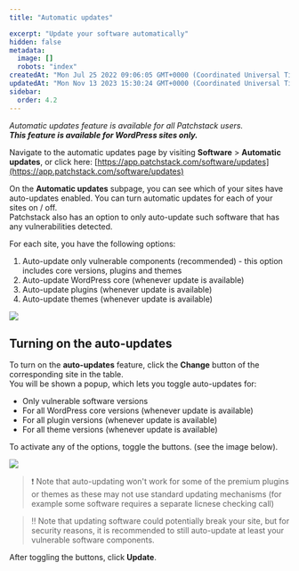 ```yaml
---
title: "Automatic updates"

excerpt: "Update your software automatically"
hidden: false
metadata: 
  image: []
  robots: "index"
createdAt: "Mon Jul 25 2022 09:06:05 GMT+0000 (Coordinated Universal Time)"
updatedAt: "Mon Nov 13 2023 15:30:24 GMT+0000 (Coordinated Universal Time)"
sidebar:
  order: 4.2
---
```

_Automatic updates feature is available for all Patchstack users._  
**_This feature is available for WordPress sites only._**

Navigate to the automatic updates page by visiting **Software** > **Automatic updates**, or click here: [https://app.patchstack.com/software/updates](https://app.patchstack.com/software/updates)

On the **Automatic updates** subpage, you can see which of your sites have auto-updates enabled. You can turn automatic updates for each of your sites on / off.  
Patchstack also has an option to only auto-update such software that has any vulnerabilities detected.

For each site, you have the following options:

<ol><li>Auto-update only vulnerable components (recommended)
 - this option includes core versions, plugins and themes</li>
<li>Auto-update WordPress core (whenever update is available)</li>
<li>Auto-update plugins (whenever update is available)</li>
<li>Auto-update themes (whenever update is available)</li>
</ol>

![](@images/patchstack-software-automatic-updates.png)

## Turning on the auto-updates

To turn on the **auto-updates** feature, click the **Change** button of the corresponding site in the table.  
You will be shown a popup, which lets you toggle auto-updates for:
* Only vulnerable software versions
* For all WordPress core versions (whenever update is available)
* For all plugin versions (whenever update is available)
* For all theme versions (whenever update is available)

To activate any of the options, toggle the buttons. (see the image below).

![](@images/patchstack-software-auto-update-settings.png)

> ❗️ Note that auto-updating won't work for some of the premium plugins or themes as these may not use standard updating mechanisms (for example some software requires a separate licnese checking call)

> ‼️ Note that updating software could potentially break your site, but for security reasons, it is recommended to still auto-update at least your vulnerable software components.

After toggling the buttons, click **Update**.
